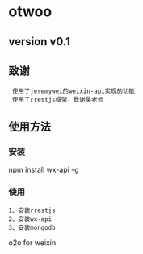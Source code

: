 otwoo
=====
version v0.1
------
致谢
------
     使用了jeremywei的weixin-api实现的功能
     使用了rrestjs框架，致谢吴老师
使用方法
------
### 安装
npm install wx-api -g
### 使用
    1、安装rrestjs
    2、安装wx-api
    3、安装mongodb
o2o for weixin
